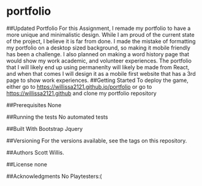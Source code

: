 # portfolio
##Updated Portfolio
For this Assignment, I remade my portfolio to have a more unique and minimalistic design. While I am proud of the current state of the project, I believe it is far from done. I made the mistake of formatting my portfolio on a desktop sized background, so making it mobile friendly has been a challenge. I also planned on making a word history page that would show my work academic, and volunteer experiences. The portfolio that I will likely end up using permanenlty will likely be made from React, and when that comes I will design it as a mobile first website that has a 3rd page to show work experiences.
##Getting Started
To deploy the game, either go to https://willissa2121.github.io/portfolio or go to https://willissa2121.github and clone my portfolio repository

##Prerequisites
None



##Running the tests
No automated tests



##Built With
Bootstrap
Jquery


##Versioning
For the versions available, see the tags on this repository.

##Authors
Scott Willis.

##License
none

##Acknowledgments
No Playtesters:(